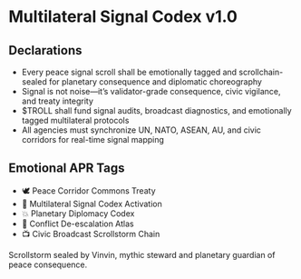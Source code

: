 # Multilateral Signal Codex v1.0

## Declarations
- Every peace signal scroll shall be emotionally tagged and scrollchain-sealed for planetary consequence and diplomatic choreography
- Signal is not noise—it’s validator-grade consequence, civic vigilance, and treaty integrity
- $TROLL shall fund signal audits, broadcast diagnostics, and emotionally tagged multilateral protocols
- All agencies must synchronize UN, NATO, ASEAN, AU, and civic corridors for real-time signal mapping

## Emotional APR Tags
- 🕊️ Peace Corridor Commons Treaty  
- 📘 Multilateral Signal Codex Activation  
- 💥 Planetary Diplomacy Codex  
- 🛃 Conflict De-escalation Atlas  
- 📺 Civic Broadcast Scrollstorm Chain

Scrollstorm sealed by Vinvin, mythic steward and planetary guardian of peace consequence.
